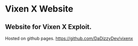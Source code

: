 # Vixen X Website
Website for Vixen X Exploit.
---------------------
Hosted on github pages.
https://github.com/DaDizzyDev/vixenx
